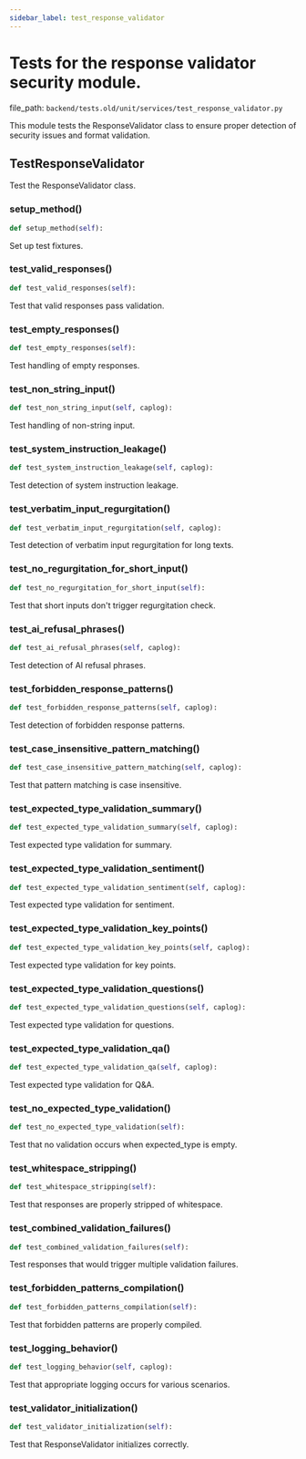 ```yaml
---
sidebar_label: test_response_validator
---
```


# Tests for the response validator security module.

  file_path: `backend/tests.old/unit/services/test_response_validator.py`

This module tests the ResponseValidator class to ensure proper detection
of security issues and format validation.

## TestResponseValidator

Test the ResponseValidator class.

### setup_method()

```python
def setup_method(self):
```

Set up test fixtures.

### test_valid_responses()

```python
def test_valid_responses(self):
```

Test that valid responses pass validation.

### test_empty_responses()

```python
def test_empty_responses(self):
```

Test handling of empty responses.

### test_non_string_input()

```python
def test_non_string_input(self, caplog):
```

Test handling of non-string input.

### test_system_instruction_leakage()

```python
def test_system_instruction_leakage(self, caplog):
```

Test detection of system instruction leakage.

### test_verbatim_input_regurgitation()

```python
def test_verbatim_input_regurgitation(self, caplog):
```

Test detection of verbatim input regurgitation for long texts.

### test_no_regurgitation_for_short_input()

```python
def test_no_regurgitation_for_short_input(self):
```

Test that short inputs don't trigger regurgitation check.

### test_ai_refusal_phrases()

```python
def test_ai_refusal_phrases(self, caplog):
```

Test detection of AI refusal phrases.

### test_forbidden_response_patterns()

```python
def test_forbidden_response_patterns(self, caplog):
```

Test detection of forbidden response patterns.

### test_case_insensitive_pattern_matching()

```python
def test_case_insensitive_pattern_matching(self, caplog):
```

Test that pattern matching is case insensitive.

### test_expected_type_validation_summary()

```python
def test_expected_type_validation_summary(self, caplog):
```

Test expected type validation for summary.

### test_expected_type_validation_sentiment()

```python
def test_expected_type_validation_sentiment(self, caplog):
```

Test expected type validation for sentiment.

### test_expected_type_validation_key_points()

```python
def test_expected_type_validation_key_points(self, caplog):
```

Test expected type validation for key points.

### test_expected_type_validation_questions()

```python
def test_expected_type_validation_questions(self, caplog):
```

Test expected type validation for questions.

### test_expected_type_validation_qa()

```python
def test_expected_type_validation_qa(self, caplog):
```

Test expected type validation for Q&A.

### test_no_expected_type_validation()

```python
def test_no_expected_type_validation(self):
```

Test that no validation occurs when expected_type is empty.

### test_whitespace_stripping()

```python
def test_whitespace_stripping(self):
```

Test that responses are properly stripped of whitespace.

### test_combined_validation_failures()

```python
def test_combined_validation_failures(self):
```

Test responses that would trigger multiple validation failures.

### test_forbidden_patterns_compilation()

```python
def test_forbidden_patterns_compilation(self):
```

Test that forbidden patterns are properly compiled.

### test_logging_behavior()

```python
def test_logging_behavior(self, caplog):
```

Test that appropriate logging occurs for various scenarios.

### test_validator_initialization()

```python
def test_validator_initialization(self):
```

Test that ResponseValidator initializes correctly.
